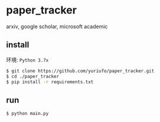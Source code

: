 # paper_tracker
arxiv, google scholar, microsoft academic

## install

环境: `Python 3.7x`

```bash
$ git clone https://github.com/yuriufo/paper_tracker.git
$ cd ./paper_tracker
$ pip install -r requirements.txt
```
## run

```bash
$ python main.py
```